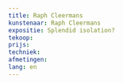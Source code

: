 ```yaml
---
title: Raph Cleermans
kunstenaar: Raph Cleermans
expositie: Splendid isolation?
tekoop: 
prijs: 
techniek: 
afmetingen: 
lang: en
---
```

